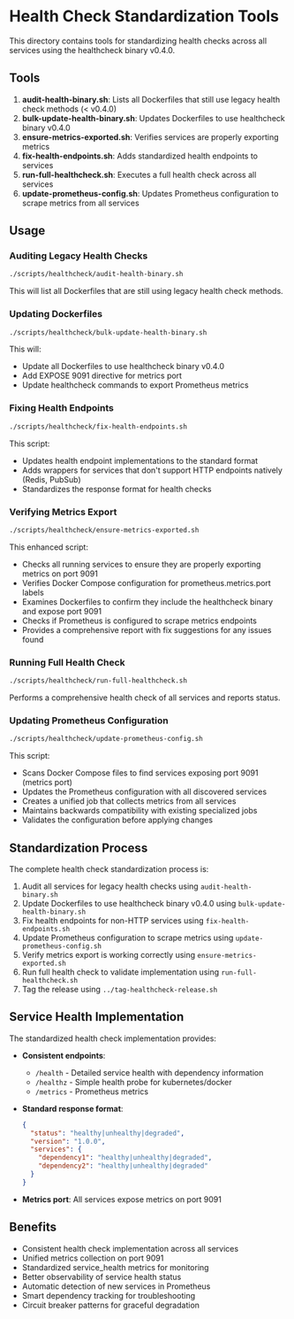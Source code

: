 # Health Check Standardization Tools

This directory contains tools for standardizing health checks across all services using the
healthcheck binary v0.4.0.

## Tools

1. **audit-health-binary.sh**: Lists all Dockerfiles that still use legacy health check methods (< v0.4.0)
2. **bulk-update-health-binary.sh**: Updates Dockerfiles to use healthcheck binary v0.4.0
3. **ensure-metrics-exported.sh**: Verifies services are properly exporting metrics
4. **fix-health-endpoints.sh**: Adds standardized health endpoints to services
5. **run-full-healthcheck.sh**: Executes a full health check across all services
6. **update-prometheus-config.sh**: Updates Prometheus configuration to scrape metrics from all services

## Usage

### Auditing Legacy Health Checks

```bash
./scripts/healthcheck/audit-health-binary.sh
```

This will list all Dockerfiles that are still using legacy health check methods.

### Updating Dockerfiles

```bash
./scripts/healthcheck/bulk-update-health-binary.sh
```

This will:
- Update all Dockerfiles to use healthcheck binary v0.4.0
- Add EXPOSE 9091 directive for metrics port
- Update healthcheck commands to export Prometheus metrics

### Fixing Health Endpoints

```bash
./scripts/healthcheck/fix-health-endpoints.sh
```

This script:
- Updates health endpoint implementations to the standard format
- Adds wrappers for services that don't support HTTP endpoints natively (Redis, PubSub)
- Standardizes the response format for health checks

### Verifying Metrics Export

```bash
./scripts/healthcheck/ensure-metrics-exported.sh
```

This enhanced script:
- Checks all running services to ensure they are properly exporting metrics on port 9091
- Verifies Docker Compose configuration for prometheus.metrics.port labels
- Examines Dockerfiles to confirm they include the healthcheck binary and expose port 9091
- Checks if Prometheus is configured to scrape metrics endpoints
- Provides a comprehensive report with fix suggestions for any issues found

### Running Full Health Check

```bash
./scripts/healthcheck/run-full-healthcheck.sh
```

Performs a comprehensive health check of all services and reports status.

### Updating Prometheus Configuration

```bash
./scripts/healthcheck/update-prometheus-config.sh
```

This script:
- Scans Docker Compose files to find services exposing port 9091 (metrics port)
- Updates the Prometheus configuration with all discovered services
- Creates a unified job that collects metrics from all services
- Maintains backwards compatibility with existing specialized jobs
- Validates the configuration before applying changes

## Standardization Process

The complete health check standardization process is:

1. Audit all services for legacy health checks using `audit-health-binary.sh`
2. Update Dockerfiles to use healthcheck binary v0.4.0 using `bulk-update-health-binary.sh`
3. Fix health endpoints for non-HTTP services using `fix-health-endpoints.sh`
4. Update Prometheus configuration to scrape metrics using `update-prometheus-config.sh`
5. Verify metrics export is working correctly using `ensure-metrics-exported.sh`
6. Run full health check to validate implementation using `run-full-healthcheck.sh`
7. Tag the release using `../tag-healthcheck-release.sh`

## Service Health Implementation

The standardized health check implementation provides:

- **Consistent endpoints**:
  - `/health` - Detailed service health with dependency information
  - `/healthz` - Simple health probe for kubernetes/docker
  - `/metrics` - Prometheus metrics

- **Standard response format**:
  ```json
  {
    "status": "healthy|unhealthy|degraded",
    "version": "1.0.0",
    "services": {
      "dependency1": "healthy|unhealthy|degraded",
      "dependency2": "healthy|unhealthy|degraded"
    }
  }
  ```

- **Metrics port**: All services expose metrics on port 9091

## Benefits

- Consistent health check implementation across all services
- Unified metrics collection on port 9091
- Standardized service_health metrics for monitoring
- Better observability of service health status
- Automatic detection of new services in Prometheus
- Smart dependency tracking for troubleshooting
- Circuit breaker patterns for graceful degradation